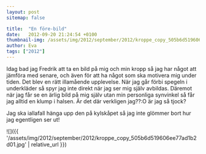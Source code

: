 ```yaml
---
layout: post
sitemap: false

title:  "En före-bild"
date:   2012-09-20 21:24:54 +0100
thumbnail-img: /assets/img/2012/september/2012/kroppe_copy_505b6d519606ee77ad1b2d01.jpg
author: Eva
tags: ["2012"]
---
```


Idag bad jag Fredrik att ta en bild på mig och min kropp så jag har något att jämföra med senare, och även för att ha något som ska motivera mig under tiden. Det blev en rätt illamående upplevelse. När jag går förbi spegeln i underkläder så spyr jag inte direkt när jag ser mig själv avbildas. Däremot när jag får se en ärlig bild på mig själv utan min personliga synvinkel så får jag alltid en klump i halsen. Är det där verkligen jag??:O är jag så tjock? 

Jag ska iallafall hänga upp den på kylskåpet så jag inte glömmer bort hur jag egentligen ser ut!

![]({{ '/assets/img/2012/september/2012/kroppe_copy_505b6d519606ee77ad1b2d01.jpg'  | relative_url }})

